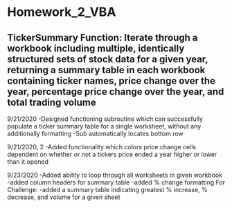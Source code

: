 # Homework_2_VBA
TickerSummary
Function: Iterate through a workbook including multiple, identically structured sets of stock data for a given year, returning a summary table in each workbook containing ticker names, price change over the year, percentage price change over the year, and total trading volume
-------------------------------------------------------------------------------------------------------------------
9/21/2020
-Designed functioning subroutine which can successfully populate a ticker summary table for a single worksheet, without any additionally formatting
-Sub automatically locates bottom row 

9/21/2020, 2 
-Added functionality which colors price change cells dependent on whether or not a tickers price ended a year higher or lower than it opened 

9/23/2020
-Added ability to loop through all worksheets in given workbook
-added column headers for summary table
-added % change formatting
For Challenge:
-added a summary table indicating greatest % increase, % decrease, and volume for a given sheet 
